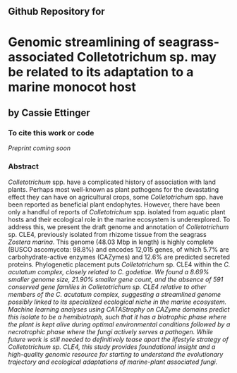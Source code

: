 ## Github Repository for
#   Genomic streamlining of seagrass-associated Colletotrichum sp. may be related to its adaptation to a marine monocot host 
 
## by Cassie Ettinger

### To cite this work or code

<i> Preprint coming soon </i>

### Abstract

<i> Colletotrichum </i> spp. have a complicated history of association with land plants. Perhaps most well-known as plant pathogens for the devastating effect they can have on agricultural crops, some <i> Colletotrichum </i>  spp. have been reported as beneficial plant endophytes. However, there have been only a handful of reports of <i> Colletotrichum </i>  spp. isolated from aquatic plant hosts and their ecological role in the marine ecosystem is underexplored. To address this, we present the draft genome and annotation of <i> Colletotrichum </i>sp. CLE4, previously isolated from rhizome tissue from the seagrass <i>Zostera marina</i>. This genome (48.03 Mbp in length) is highly complete (BUSCO ascomycota: 98.8%) and encodes 12,015 genes, of which 5.7% are carbohydrate-active enzymes (CAZymes) and 12.6% are predicted secreted proteins. Phylogenetic placement puts <i> Colletotrichum </i> sp. CLE4 within the<i> C. acutatum <i>complex, closely related to<i> C. godetiae</i>. We found a 8.69% smaller genome size, 21.90% smaller gene count, and the absence of 591 conserved gene families in <i> Colletotrichum </i> sp. CLE4 relative to other members of the <i>C. acutatum </i>complex, suggesting a streamlined genome possibly linked to its specialized ecological niche in the marine ecosystem. Machine learning analyses using CATAStrophy on CAZyme domains predict this isolate to be a hemibiotroph, such that it has a biotrophic phase where the plant is kept alive during optimal environmental conditions followed by a necrotrophic phase where the fungi actively serves a pathogen. While future work is still needed to definitively tease apart the lifestyle strategy of <i>Colletotrichum </i>sp. CLE4, this study provides foundational insight and a high-quality genomic resource for starting to understand the evolutionary trajectory and ecological adaptations of marine-plant associated fungi. 


 

